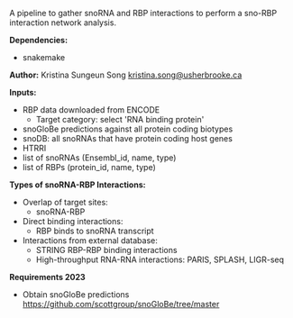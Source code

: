 A pipeline to gather snoRNA and RBP interactions to perform a sno-RBP interaction network analysis.

**Dependencies:**
- snakemake

**Author:** Kristina Sungeun Song kristina.song@usherbrooke.ca

**Inputs:**
- RBP data downloaded from ENCODE
    - Target category: select 'RNA binding protein'
- snoGloBe predictions against all protein coding biotypes
- snoDB: all snoRNAs that have protein coding host genes
- HTRRI
- list of snoRNAs (Ensembl_id, name, type)
- list of RBPs (protein_id, name, type)

**Types of snoRNA-RBP Interactions:**
- Overlap of target sites:
    - snoRNA-RBP
- Direct binding interactions:
    - RBP binds to snoRNA transcript
- Interactions from external database:
    - STRING RBP-RBP binding interactions
    - High-throughput RNA-RNA interactions: PARIS, SPLASH, LIGR-seq

**Requirements 2023**
- Obtain snoGloBe predictions https://github.com/scottgroup/snoGloBe/tree/master